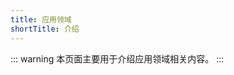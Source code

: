 ```yaml
---
title: 应用领域
shortTitle: 介绍
---
```


::: warning
本页面主要用于介绍应用领域相关内容。
:::
<AutoCatalog base='/technology/fields' />